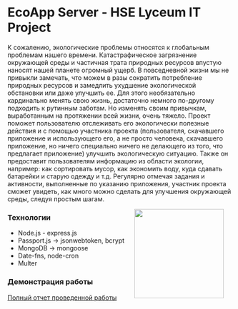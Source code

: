 # EcoApp Server - HSE Lyceum IT Project

К сожалению, экологические проблемы относятся к глобальным проблемам нашего времени. Катастрафическое загрязнение окружающей среды и частичная трата природных ресурсов впустую наносят нашей планете огромный ущерб. В повседневной жизни мы не привыкли замечать, что можем в разы сократить потребление природных ресурсов и замедлить ухудшение экологической обстановки или даже улучшить ее. Для этого необязательно кардинально менять свою жизнь, достаточно немного по-другому подходить к рутинным заботам. Но изменять своим привычкам, выработанным на протяжении всей жизни, очень тяжело. Проект поможет пользователю отслеживать его экологически полезные действия и с помощью участника проекта (пользователя, скачавшего приложение и использующего его, а не просто человека, скачавшего приложение, но ничего специально ничего не делающего из того, что предлагает приложение) улучшить экологическую ситуацию. Также он предоставит пользователям информацию из области экологии, например: как сортировать мусор, как экономить воду, куда сдавать батарейки и старую одежду и т.д. Регулярно отмечая задания и активности, выполненные по указанию приложения, участник проекта сможет увидеть, как много можно сделать для улучшения окружающей среды, следуя простым шагам.


<img src="https://github.com/IFraimG/flower-app/blob/main/app/src/main/ic_launcher-playstore.png" width="200" align="right" hspace="20">

### Технологии

* Node.js - express.js
* Passport.js -> jsonwebtoken, bcrypt
* MongoDB -> mongoose
* Date-fns, node-cron
* Multer

### Демонстрация работы

<a href="https://github.com/strawberrynka/boyko_ecoapp/blob/main/%D0%9E%D0%A2%D0%A7%D0%95%D0%A2_IT_Boyko.pdf">Полный отчет проведенной работы</a>
